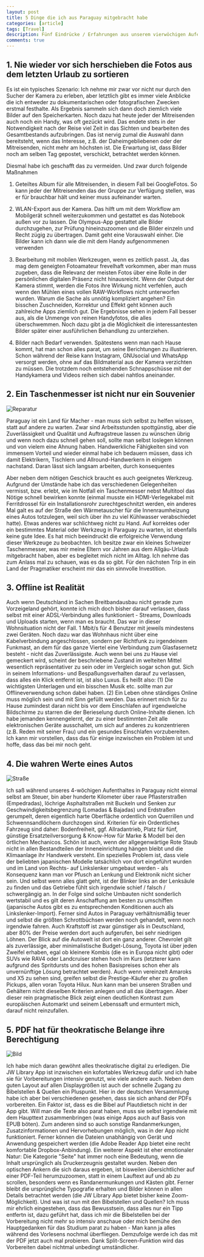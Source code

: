 ```yaml
---
layout: post
title: 5 Dinge die ich aus Paraguay mitgebracht habe
categories: [article]
tags: [Travel]
description: Fünf Eindrücke / Erfahrungen aus unserem vierwöchigen Aufenthalt, deren Eindruck auf mich ich hier umgehend verschriftlichen möchte, in der Hoffnung, dass er erhalten bleibt.
comments: true
---
```


## 1. Nie wieder vor sich herschieben die Fotos aus dem letzten Urlaub zu sortieren

Es ist ein typisches Szenario: Ich nehme mir zwar vor nicht nur durch den Sucher der Kamera zu erleben, aber letztlich gibt es immer viele Anblicke die ich entweder zu dokumentarischen oder fotografischen Zwecken erstmal festhalte. Als Ergebnis sammeln sich dann doch ziemlich viele Bilder auf den Speicherkarten. Noch dazu hat heute jeder der Mitreisenden auch noch ein Handy, was oft gezückt wird. Das endete stets in der Notwendigkeit nach der Reise viel Zeit in das Sichten und bearbeiten des Gesamtbestands   aufzubringen. Das ist nervig zumal die Auswahl dann bereitsteht, wenn das Interesse, z.B. der Daheimgebliebenen oder der Mitreisenden, nicht mehr am höchsten ist. Die Erwartung ist, dass Bilder noch am selben Tag gepostet, verschickt, betrachtet werden können.

Diesmal habe ich geschafft das zu vermeiden. Und zwar durch folgende Maßnahmen

1. Geteiltes Album für alle Mitreisenden, in diesem Fall bei GoogleFotos.  So kann jeder der Mitreisenden das der Gruppe zur Verfügung stellen, was er für brauchbar hält und keiner muss aufeinander warten.

2. WLAN-Export aus der Kamera. Das hilft um mit dem Workflow am Mobilgerät schnell weiterzukommen und gestattet es das Notebook außen vor   zu lassen. Die Olympus-App gestattet alle Bilder durchzugehen, zur Prüfung hineinzuzoomen und die Bilder einzeln und Recht zügig zu übertragen. Damit geht eine Vorauswahl einher. Die Bilder kann ich dann wie die mit dem Handy aufgenommenen verwenden

3. Bearbeitung mit mobilen Werkzeugen, wenn es zeitlich passt. Ja, das mag dem geneigten Fotoamateur frevelhaft vorkommen, aber man muss zugeben, dass die Relevanz der meisten Fotos über eine Rolle in der persönlichen digitalen Präsenz nicht hinausreicht. Wenn der Output der Kamera stimmt, werden die Fotos ihre Wirkung nicht verfehlen, auch wenn den Mühlen eines vollen RAW-Workflows nicht unterworfen wurden. Warum die Sache als unnötig kompliziert angehen? Ein bisschen Zuschneiden, Korrektur und Effekt geht können auch zahlreiche Apps ziemlich gut. Die Ergebnisse sehen in jedem Fall besser aus, als die Unmenge von reinen Handyfotos, die alles überschwemmen. Noch dazu gibt ja die Möglichkeit die interessantesten Bilder später einer ausführlichen Behandlung zu unterziehen.

4. Bilder nach Bedarf verwenden. Spätestens wenn man nach Hause kommt, hat man schon alles parat, um seine Berichtungen zu illustrieren. Schon während der Reise kann Instagram, GNUsocial und WhatsApp versorgt werden, ohne auf das Bildmaterial aus der Kamera verzichten zu müssen. Die trotzdem noch entstehenden Schnappschüsse mit der Handykamera und Videos reihen sich dabei nahtlos aneinander.

## 2. Ein Taschenmesser ist nicht nur ein Souvenier

![Reparatur](https://stngl.net/assets/201704/5DingePy02_IMG_20170330_071737.png)

Paraguay ist ein Land für Macher - man muss sich selbst zu helfen wissen, statt auf andere zu warten. Zwar sind Arbeitsstunden spottgünstig, aber die Zuverlässigkeit und Qualität und Auftragstreue lassen zu wünschen übrig und wenn noch dazu schnell gehen soll, sollte man selbst loslegen können und von vielem eine Ahnung haben. Handwerkliche Fähigkeiten sind von immensem Vorteil und wieder einmal habe ich bedauern müssen, dass ich damit Elektrikern, Tischlern und Allround-Handwerkern in einigem nachstand. Daran lässt sich langsam arbeiten, durch konsequentes

Aber neben dem nötigen Geschick braucht es auch geeignetes Werkzeug. Aufgrund der Umstände habe ich das verschiedenen Gelegenheiten vermisst, bzw. erlebt, wie im Notfall ein Taschenmesser nebst Multitool das Nötige schnell bewirken konnte (einmal musste ein HDMI-Verlegekabel mit Ferritdrossel für ein Installationsrohr zurechtgeschnitzt werden, ein anderes Mal galt es auf der Straße den Wärmetauscher für die Innenraumheizung eines Autos totzulegen, weil sich über ihn zu viel Kühlwasser verabschiedet hatte). Etwas anderes war schlichtweg nicht zu Hand. Auf korrektes oder ein bestimmtes Material oder Werkzeug in Paraguay zu warten, ist ebenfalls keine gute Idee. Es hat mich beeindruckt die erfolgreiche Verwendung dieser Werkzeuge zu beobachten. Ich besitze zwar ein kleines Schweizer Taschenmesser, was mir meine Eltern vor Jahren aus dem Allgäu-Urlaub mitgebracht haben, aber es begleitet mich nicht im Alltag. Ich nehme das zum Anlass mal zu schauen, was es da so gibt. Für den nächsten Trip in ein Land der Pragmatiker erscheint mir das ein sinnvolle Investition.

## 3. Offline ist Realität

Auch wenn Deutschland in Sachen Breitbandausbau nicht gerade zum Vorzeigeland gehört, konnte ich mich doch bisher darauf verlassen, dass selbst mit einer ADSL-Verbindung alles funktioniert - Streams, Downloads und Uploads starten, wenn man es braucht. Das war in dieser Wohnsituation nicht der Fall. 1 Mbit/s für 4 Benutzer mit jeweils mindestens zwei Geräten. Noch dazu war das Wohnhaus nicht über eine Kabelverbindung angeschlossen, sondern per Richtfunk zu irgendeinem Funkmast, an dem für das ganze Viertel eine Verbindung zum Glasfasernetz besteht - nicht das Zuverlässigste. Auch wenn bei uns zu Hause viel gemeckert wird, scheint der beschriebene Zustand im welteiten Mittel wesentlich repräsentativer zu sein oder im Vergleich sogar schon gut. Sich in seinem Informations- und Bespaßungsverhalten darauf zu verlassen, dass alles ein Klick entfernt ist, ist also Luxus. Es heißt also: (1) Die wichtigsten Unterlagen und ein bisschen Musik etc. sollte man zur Offlineverwendung schon dabei haben. (2) Ein Leben ohne ständiges Online muss möglich sein und mit Sinn gefüllt werden. Das erinnert mich für zu Hause zumindest daran nicht bis vor dem Einschlafen auf irgendwelche Bildschirme zu starren die der Berieselung durch Online-Inhalte dienen. Ich habe jemanden kennengelernt, der zu einer bestimmten Zeit alle elektronischen Geräte ausschaltet, um sich auf anderes zu konzentrieren (z.B. Reden mit seiner Frau) und ein gesundes Einschlafen vorzubereiten. Ich kann mir vorstellen, dass das für einige inzwischen ein Problem ist und hoffe, dass das bei mir noch geht.

## 4. Die wahren Werte eines Autos

![Straße](https://stngl.net/assets/201704/5DingePy04_VID_20170321_154846.gif)

Ich saß während unseres 4-wöchigen Aufenthaltes in Paraguay nicht einmal selbst am Steuer, bin aber hunderte Kilometer über raue Pflasterstraßen (Empedradas), löchrige Asphaltstraßen mit Buckeln und Senken zur Geschwindigkeitsbegrenzung (Lomadas & Bajadas) und Erdstraßen gerumpelt, deren eigentlich harte Oberfläche ordentlich von Querrillen und Schwennsandlöchern durchzogen sind. Kriterien für ein Ordentliches Fahrzeug sind daher: Bodenfreiheit, ggf. Allradantrieb, Platz für fünf, günstige Ersatzteilversorgung & Know-How für Marke & Modell bei den örtlichen Mechanicos. Schön ist auch, wenn der allgegenwärtige Rote Staub nicht in allen Bestandteilen der Inneneinrichtung hängen bleibt und die Klimaanlage ihr Handwerk versteht. Ein spezielles Problem ist, dass viele der beliebten japanischen Modelle tatsächlich von dort eingeführt wurden und im Land von Rechts- auf Linkslenker umgebaut werden - als Konsequenz kann man vor Pfusch an Lenkung und Elektronik nicht sicher sein. Und selbst wenn alles glatt geht, ist der Blinker links an der Lenksäule zu finden und das Getriebe fühlt sich irgendwie schief / falsch / schwergängig an. In der Folge sind solche Umbauten nicht sonderlich wertstabil und es gilt deren Anschaffung am besten zu umschiffen (japanische Autos gibt es zu entsprechenden Konditionen auch als Linkslenker-Import). Ferner sind Autos in Paraguay verhältnismäßig teuer und selbst die größten Schrottbüchsen werden noch gehandelt, wenn noch irgendwie fahren. Auch Kraftstoff ist zwar günstiger als in Deutschland, aber 80% der Preise werden dort auch aufgerufen, bei sehr niedrigen Löhnen. Der Blick auf die Autowelt ist dort ein ganz anderer. Chevrolet gilt als zuverlässige, aber minimalistische Budget-Lösung, Toyota ist über jeden Zweifel erhaben, egal ob kleinere Kombis (die es in Europa nicht gibt) oder SUVs wie RAV4 oder Landcruiser stehen hoch im Kurs (letzterer kann aufgrund des Spritdursts und des hohen Basispreises schon eher als unvernünftige Lösung betrachtet werden). Auch wenn vereinzelt Amaroks und X5 zu sehen sind, greifen selbst die Prestige-Käufer eher zu großen Pickups, allen voran Toyota Hilux. Nun kann man bei unseren Straßen und Gehältern nicht dieselben Kriterien anlegen und all das übertragen. Aber dieser rein pragmatische Blick zeigt einen deutlichen Kontrast zum europäischen Automarkt und seinem Lebenssaft und ermuntert mich, darauf nicht reinzufallen.

## 5. PDF hat für theokratische Belange ihre Berechtigung

![Bild](https://stngl.net/assets/201704/5DingePy05_P4160078.png)

Ich habe mich daran gewöhnt alles theokratische digital zu erledigen. Die JW Library App ist inzwischen ein kofortables Werkzeug dafür und ich habe sie für Vorbereitungen intensiv genutzt, wie viele andere auch. Neben dem guten Layout auf allen Displaygrößen ist auch der schnelle Zugang zu Bibelstellen & Quellen ein Pluspunkt. Hier in der deutschen Versammlung habe ich aber bei verschiedenen gesehen, dass sie sich anhand der PDFs vorbereiten. Ein Faktor ist, dass es die Bibel auf Plautdietsch nicht in der App gibt. Will man die Texte also parat haben, muss sie selbst irgendwie mit dem Haupttext zusammenbringen (was einige Apps auch auf Basis von EPUB böten). Zum anderen sind so auch sonstige Randanmerkungen, Zusatzinformationen und Hervorhebungen möglich, was in der App nicht funktioniert. Ferner können die Dateien unabhängig von Gerät und Anwendung gespeichert werden (die Adobe Reader App bietet eine recht komfortable Dropbox-Anbindung). Ein weiterer Aspekt ist eher emotionaler Natur: Die Kategorie "Seite" hat immer noch eine Bedeutung, wenn die Inhalt ursprünglich als Druckerzeugnis gestaltet wurden. Neben den optischen Ankern die sich daraus ergeben, ist bisweilen übersichtlicher auf einer PDF-Teil herumzuzoomen, statt in einem Lauftext auf und ab zu scrollen, besonders wenn es Randanermunkungen und Kästen gibt. Ferner bleibt die ursprüngliche Typografie erhalten und Bilder können in allen Details betrachtet werden (die JW Library App bietet bisher keine Zoom-Möglichkeit). Und was ist nun mit den Bibelstellen und Quellen? Ich muss mir ehrlich eingestehen, dass das Bewusstsein, dass alles nur ein Tipp entfertn ist, dazu geführt hat, dass ich mir die Bibelstellen bei der Vorbereitung nicht mehr so intensiv anschaue oder mich bemühe den Hauptgedanken für das Studium parat zu haben - Man kann ja alles während des Vorlesens nochmal überfliegen. Demzufolge werde ich das mit der PDF jetzt auch mal probieren. Dank Split-Screen-Funktion wird das Vorbereiten dabei nichtmal unbedingt umständlicher.
